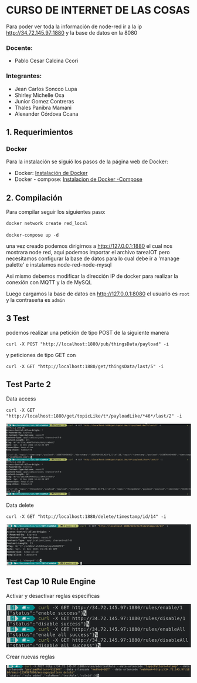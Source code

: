 # CURSO DE INTERNET DE LAS COSAS
Para poder ver toda la información de node-red ir a la ip
http://34.72.145.97:1880 y la base de datos en la 8080

### Docente:
- Pablo Cesar Calcina Ccori

### Integrantes:
- Jean Carlos Soncco Lupa
- Shirley Michelle Oxa 
- Junior Gomez Contreras
- Thales Panibra Mamani
- Alexander Córdova Ccana

## 1. Requerimientos
### Docker
Para la instalación se siguió los pasos de la página web de Docker:
  - Docker: [Instalación de Docker](https://docs.docker.com/engine/install/ubuntu/)
  - Docker - compose: [Instalacion de Docker -Compose](https://docs.docker.com/compose/install/)
## 2. Compilación
Para compilar seguir los siguientes paso:
```
docker network create red_local

docker-compose up -d

```
una vez creado podemos dirigirnos a http://127.0.0.1:1880 el cual nos mostrara
node red, aqui podemos importar el archivo tareaIOT pero necesitamos configurar
la base de datos para lo cual debe ir a 'manage palette' e instalamos
node-red-node-mysql

Asi mismo debemos modificar la dirección IP de docker para realizar la conexión
con MQTT y la de MySQL

Luego cargamos la base de datos en http://127.0.0.1:8080 el usuario es `root` y
la contraseña es `admin`

## 3 Test

podemos realizar una petición de tipo POST de la siguiente manera

```
curl -X POST "http://localhost:1880/pub/thingsData/payload" -i
```

y peticiones de tipo GET con
```
curl -X GET "http://localhost:1880/get/thingsData/last/5" -i 
```

## Test Parte 2

Data access

```
curl -X GET "http://localhost:1880/get/topicLike/t*/payloadLike/*46*/last/2" -i
```

![prueba 1](https://github.com/ShiirleyOC56/IOT-NodeRed/blob/main/imagenes/img1.png)


Data delete
```
curl -X GET "http://localhost:1880/delete/timestamp/id/14" -i 
```

![prueba 2](https://github.com/ShiirleyOC56/IOT-NodeRed/blob/main/imagenes/img4.png)

## Test Cap 10 Rule Engine

Activar y desactivar reglas especificas

![prueba 3](https://github.com/ShiirleyOC56/IOT-NodeRed/blob/main/imagenes/rules.png)

Crear nuevas reglas

![prueba 4](https://github.com/ShiirleyOC56/IOT-NodeRed/blob/main/imagenes/rulescreate.png)

